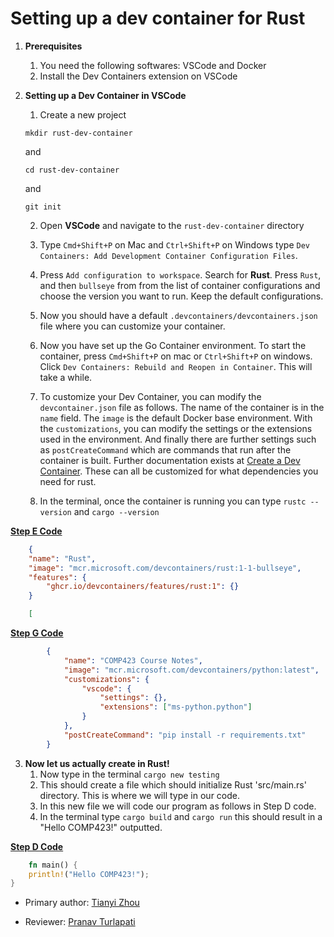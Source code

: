 # Setting up a dev container for Rust

1. **Prerequisites**
    1. You need the following softwares: VSCode and Docker
    2. Install the Dev Containers extension on VSCode 

2. **Setting up a Dev Container in VSCode**
    1. Create a new project 
    ```
    mkdir rust-dev-container
    ```
    and
    ```
    cd rust-dev-container
    ```
    and 
    ```
    git init
    ```
    2. Open **VSCode** and navigate to the `rust-dev-container` directory
    3. Type `Cmd+Shift+P` on Mac and `Ctrl+Shift+P` on Windows type `Dev Containers: Add Development Container Configuration Files`.
    4. Press `Add configuration to workspace`. Search for **Rust**. Press `Rust`, and then `bullseye` from from the list of container configurations and choose the version you want to run. Keep the default configurations.
    5. Now you should have a default `.devcontainers/devcontainers.json` file where you can customize your container.



    6. Now you have set up the Go Container environment. To start the container, press `Cmd+Shift+P` on mac or `Ctrl+Shift+P` on windows. Click `Dev Containers: Rebuild and Reopen in Container`. This will take a while.
    7. To customize your Dev Container, you can modify the `devcontainer.json` file as follows. The name of the container is in the `name` field. The `image` is the default Docker base environment. With the `customizations`, you can modify the settings or the extensions used in the environment. And finally there are further settings such as `postCreateCommand` which are commands that run after the container is built. Further documentation exists at [Create a Dev Container](https://code.visualstudio.com/docs/devcontainers/create-dev-container). These can all be customized for what dependencies you need for rust.
    8. In the terminal, once the container is running you can type ```rustc --version``` and ```cargo --version```

<ins>**Step E Code**</ins>
```json
    {
	"name": "Rust",
	"image": "mcr.microsoft.com/devcontainers/rust:1-1-bullseye",
	"features": {
		"ghcr.io/devcontainers/features/rust:1": {}
	}

	[
```
<ins>**Step G Code**</ins>
```json
        {
            "name": "COMP423 Course Notes",
            "image": "mcr.microsoft.com/devcontainers/python:latest",
            "customizations": {
                "vscode": {
                    "settings": {},
                    "extensions": ["ms-python.python"]
                }
            },
            "postCreateCommand": "pip install -r requirements.txt"
        }
```
    
3. **Now let us actually create in Rust!**
    1. Now type in the terminal ```cargo new testing```
    2. This should create a file which should initialize Rust 'src/main.rs' directory. This is where we will type in our code.
    3. In this new file we will code our program as follows in Step D code.
    4. In the terminal type `cargo build` and `cargo run` this should result in a "Hello COMP423!" outputted.

<ins>**Step D Code**</ins>
```Rust
    fn main() {
    println!("Hello COMP423!");
}
```


* Primary author: [Tianyi Zhou](https://github.com/Bugaboolol)

* Reviewer: [Pranav Turlapati](https://github.com/pranavturlapati28)